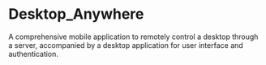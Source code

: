 # Desktop_Anywhere
A comprehensive mobile application to remotely control a desktop through a server, accompanied by a desktop application for user interface and authentication.
